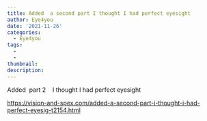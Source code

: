 ```yaml
---
title: Added  a second part I thought I had perfect eyesight
author: Eye4you
date: '2021-11-26'
categories:
  - Eye4you
tags:
  - 
  - 
thumbnail: 
description: 
---
```


Added  part 2    I thought I had perfect eyesight 

https://vision-and-spex.com/added-a-second-part-i-thought-i-had-perfect-eyesig-t2154.html
